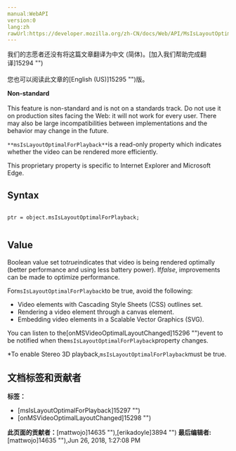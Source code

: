 ```yaml
---
manual:WebAPI
version:0
lang:zh
rawUrl:https://developer.mozilla.org/zh-CN/docs/Web/API/MsIsLayoutOptimalForPlayback
---
```




<bdi>我们的志愿者还没有将这篇文章翻译为<bdi>中文 (简体)</bdi>。[加入我们帮助完成翻译]15294 "")<br></br>您也可以阅读此文章的[English (US)]15295 "")版。</bdi>






**Non-standard**<br></br>This feature is non-standard and is not on a standards track. Do not use it on production sites facing the Web: it will not work for every user. There may also be large incompatibilities between implementations and the behavior may change in the future.




`**msIsLayoutOptimalForPlayback**`is a read-only property which indicates whether the video can be rendered more efficiently.



This proprietary property is specific to Internet Explorer and Microsoft Edge.


## Syntax<a name="Syntax"></a>

```
 
ptr = object.msIsLayoutOptimalForPlayback;


```

## Value<a name="Value"></a>


Boolean value set to<em>true</em>indicates that video is being rendered optimally (better performance and using less battery power). If<em>false</em>, improvements can be made to optimize performance.



For`msIsLayoutOptimalForPlayback`to be true, avoid the following:


* Video elements with Cascading Style Sheets (CSS) outlines set.
* Rendering a video element through a canvas element.
* Embedding video elements in a Scalable Vector Graphics (SVG).


You can listen to the[onMSVideoOptimalLayoutChanged]15296 "")event to be notified when the`msIsLayoutOptimalForPlayback`property changes.



*To enable Stereo 3D playback,`msIsLayoutOptimalForPlayback`must be true.




## 文档标签和贡献者
**标签：**
* [msIsLayoutOptimalForPlayback]15297 "")
* [onMSVideoOptimalLayoutChanged]15298 "")

**此页面的贡献者：**[mattwojo]14635 ""),[erikadoyle]3894 "")
**最后编辑者:**[mattwojo]14635 ""),<time>Jun 26, 2018, 1:27:08 PM</time>


